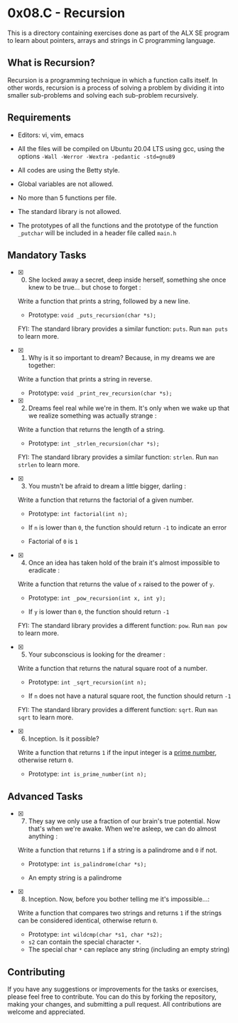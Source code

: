 # 0x08.C - Recursion

This is a directory containing exercises done as part of the ALX SE program to learn about pointers, arrays and strings in C programming language.

## What is Recursion?

Recursion is a programming technique in which a function calls itself. In other words, recursion is a process of solving a problem by dividing it into smaller sub-problems and solving each sub-problem recursively.

## Requirements

-   Editors: vi, vim, emacs
    
-   All the files will be compiled on Ubuntu 20.04 LTS using gcc, using the options  `-Wall -Werror -Wextra -pedantic -std=gnu89`
    
-   All codes are using the Betty style.
    
-   Global variables are not allowed.
    
-   No more than 5 functions per file.
    
-   The standard library is not allowed.

-   The prototypes of all the functions and the prototype of the function  `_putchar`  will be included in a header file called  `main.h`
    

## Mandatory Tasks

- [x] 0. She locked away a secret, deep inside herself, something she once knew to be true... but chose to forget : 

	Write a function that prints a string, followed by a new line.

	-   Prototype:  `void _puts_recursion(char *s);`

	FYI: The standard library provides a similar function:  `puts`. Run  `man puts`  to learn more.

- [x] 1. Why is it so important to dream? Because, in my dreams we are together: 

	Write a function that prints a string in reverse.

	-   Prototype:  `void _print_rev_recursion(char *s);`

- [x] 2. Dreams feel real while we're in them. It's only when we wake up that we realize something was actually strange : 

	Write a function that returns the length of a string.

	-   Prototype:  `int _strlen_recursion(char *s);`

	FYI: The standard library provides a similar function:  `strlen`. Run  `man strlen`  to learn more.

- [x] 3. You mustn't be afraid to dream a little bigger, darling : 

	Write a function that returns the factorial of a given number.

	-   Prototype:  `int factorial(int n);`  
	    
	-   If  `n`  is lower than  `0`, the function should return  `-1`  to indicate an error  
	    
	-   Factorial of  `0`  is  `1`
	
- [x] 4. Once an idea has taken hold of the brain it's almost impossible to eradicate :

	Write a function that returns the value of  `x`  raised to the power of  `y`.

	-   Prototype:  `int _pow_recursion(int x, int y);`  
	    
	-   If  `y`  is lower than  `0`, the function should return  `-1`

	FYI: The standard library provides a different function:  `pow`. Run  `man pow`  to learn more.
	
- [x] 5. Your subconscious is looking for the dreamer : 

	Write a function that returns the natural square root of a number.

	-   Prototype:  `int _sqrt_recursion(int n);`  
	    
	-   If  `n`  does not have a natural square root, the function should return  `-1`

	FYI: The standard library provides a different function:  `sqrt`. Run  `man sqrt`  to learn more.
	
- [x] 6. Inception. Is it possible?

	Write a function that returns  `1`  if the input integer is a  [prime number](https://intranet.alxswe.com/rltoken/bjG_8Gu-_0rwbYA_tAv2Yw "prime number"), otherwise return  `0`.

	-   Prototype:  `int is_prime_number(int n);`

## Advanced Tasks

- [x] 7. They say we only use a fraction of our brain's true potential. Now that's when we're awake. When we're asleep, we can do almost anything : 

	Write a function that returns  `1`  if a string is a palindrome and  `0`  if not.

	-   Prototype:  `int is_palindrome(char *s);`  
	    
	-   An empty string is a palindrome

- [x] 8. Inception. Now, before you bother telling me it's impossible...: 
	
	Write a function that compares two strings and returns  `1`  if the strings can be considered identical, otherwise return  `0`.

	-   Prototype:  `int wildcmp(char *s1, char *s2);`
	-   `s2`  can contain the special character  `*`.
	-   The special char  `*`  can replace any string (including an empty string)

## Contributing

If you have any suggestions or improvements for the tasks or exercises, please feel free to contribute. You can do this by forking the repository, making your changes, and submitting a pull request. All contributions are welcome and appreciated.

